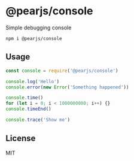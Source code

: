 # @pearjs/console

Simple debugging console

```
npm i @pearjs/console
```

## Usage
```javascript
const console = require('@pearjs/console')

console.log('Hello')
console.error(new Error('Something happened'))

console.time()
for (let i = 0; i < 1000000000; i++) {}
console.timeEnd()

console.trace('Show me')
```

## License

MIT
